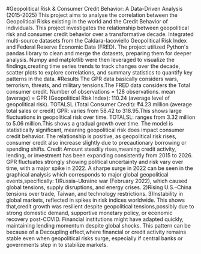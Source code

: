 #Geopolitical Risk & Consumer Credit Behavior: A Data-Driven Analysis (2015-2025)
This project aims to analyse the correlation between the Geopolitical Risks existing in the world and the Credit Behavior of individuals.
This project investigates the relationship between geopolitical risk and consumer credit behavior over a transformative decade.
Integrated multi-source datasets from the Caldara-Iacoviello Geopolitical Risk Index and Federal Reserve Economic Data (FRED).
The project utilized Python's pandas library to clean and merge the datasets, preparing them for deeper analysis. Numpy and matplotlib were then leveraged to visualize the findings,creating time series trends to track changes over the decade, scatter plots to explore correlations, and summary statistics to quantify key patterns in the data.
#Results
The GPR data basically considers wars, terrorism, threats, and military tensions.The FRED data considers the Total consumer credit.
Number of observations = 128 observations.
mean (average) = GPR (Geopolitical Risk Index): 110.24 (average level of geopolitical risk).
                 TOTALSL (Total Consumer Credit): ₹4.23 million (average total sales or credit)
GPR: varies from 58.42 to 318.95.This shows large fluctuations in geopolitical risk over time.
TOTALSL: ranges from 3.32 million to 5.06 million.This shows a gradual growth over time.
The model is statistically significant, meaning geopolitical risk does impact consumer credit behavior.
The relationship is positive, as geopolitical risk rises, consumer credit also increase slightly  due to precautionary borrowing or spending shifts.
Credit Amount steadily rises,meaning credit activity, lending, or investment has been expanding consistently from 2015 to 2026.
GPR fluctuates strongly showing political uncertainty and risk vary over time, with a major spike in 2022.
A sharpe surge in 2022 can be seen in the graphical analysis which corresponds to major global geopolitical events,specifically:
1)Russia–Ukraine war (February 2022), which caused global tensions, supply disruptions, and energy crises.
2)Rising U.S.–China tensions over trade, Taiwan, and technology restrictions.
3)Instability in global markets, reflected in spikes in risk indices worldwide.
This shows that,credit growth was resilient despite geopolitical tensions,possibly due to strong domestic demand, supportive monetary policy, or economic recovery post-COVID.
Financial institutions might have adapted quickly, maintaining lending momentum despite global shocks.
This pattern can be because of a Decoupling effect,where financial or credit activity remains stable even when geopolitical risks surge, especially if central banks or governments step in to stabilize markets.


